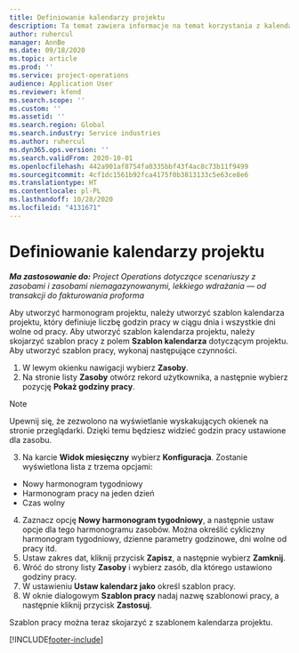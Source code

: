 ```yaml
---
title: Definiowanie kalendarzy projektu
description: Ta temat zawiera informacje na temat korzystania z kalendarza projektu w celu śledzenia jego harmonogramu.
author: ruhercul
manager: AnnBe
ms.date: 09/18/2020
ms.topic: article
ms.prod: ''
ms.service: project-operations
audience: Application User
ms.reviewer: kfend
ms.search.scope: ''
ms.custom: ''
ms.assetid: ''
ms.search.region: Global
ms.search.industry: Service industries
ms.author: ruhercul
ms.dyn365.ops.version: ''
ms.search.validFrom: 2020-10-01
ms.openlocfilehash: 442a901af8754fa0335bbf43f4ac8c73b11f9499
ms.sourcegitcommit: 4cf1dc1561b92fca4175f0b3813133c5e63ce8e6
ms.translationtype: HT
ms.contentlocale: pl-PL
ms.lasthandoff: 10/28/2020
ms.locfileid: "4131671"
---
```

# <a name="define-project-calendars"></a>Definiowanie kalendarzy projektu

_**Ma zastosowanie do:** Project Operations dotyczące scenariuszy z zasobami i zasobami niemagazynowanymi, lekkiego wdrażania — od transakcji do fakturowania proforma_

Aby utworzyć harmonogram projektu, należy utworzyć szablon kalendarza projektu, który definiuje liczbę godzin pracy w ciągu dnia i wszystkie dni wolne od pracy. Aby utworzyć szablon kalendarza projektu, należy skojarzyć szablon pracy z polem **Szablon kalendarza** dotyczącym projektu. Aby utworzyć szablon pracy, wykonaj następujące czynności.

1. W lewym okienku nawigacji wybierz **Zasoby**. 
2. Na stronie listy **Zasoby** otwórz rekord użytkownika, a następnie wybierz pozycję **Pokaż godziny pracy**.

  > [!NOTE]
  > Upewnij się, że zezwolono na wyświetlanie wyskakujących okienek na stronie przeglądarki. Dzięki temu będziesz widzieć godzin pracy ustawione dla zasobu.
  
3. Na karcie **Widok miesięczny** wybierz **Konfiguracja**. Zostanie wyświetlona lista z trzema opcjami: 

  - Nowy harmonogram tygodniowy
  - Harmonogram pracy na jeden dzień
  - Czas wolny

4. Zaznacz opcję **Nowy harmonogram tygodniowy**, a następnie ustaw opcje dla tego harmonogramu zasobów. Można określić cykliczny harmonogram tygodniowy, dzienne parametry godzinowe, dni wolne od pracy itd.
5. Ustaw zakres dat, kliknij przycisk **Zapisz**, a następnie wybierz **Zamknij**. 
6. Wróć do strony listy **Zasoby** i wybierz zasób, dla którego ustawiono godziny pracy. 
7. W ustawieniu **Ustaw kalendarz jako** określ szablon pracy. 
8. W oknie dialogowym **Szablon pracy** nadaj nazwę szablonowi pracy, a następnie kliknij przycisk **Zastosuj**. 

Szablon pracy można teraz skojarzyć z szablonem kalendarza projektu.


[!INCLUDE[footer-include](../includes/footer-banner.md)]